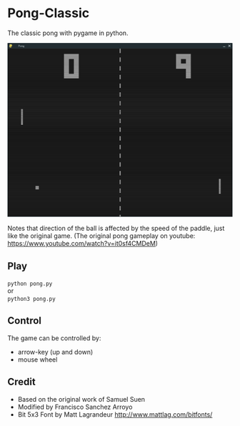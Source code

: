 # Pong-Classic
The classic pong with pygame in python.

![](screenshot.png)

Notes that direction of the ball is affected by the speed of the paddle, just like the original game.
(The original pong gameplay on youtube: <https://www.youtube.com/watch?v=it0sf4CMDeM>)

## Play
`python pong.py`  
or  
`python3 pong.py`

## Control
The game can be controlled by:
  - arrow-key (up and down)
  - mouse wheel

## Credit
- Based on the original work of Samuel Suen
- Modified by Francisco Sanchez Arroyo
- Bit 5x3 Font by Matt Lagrandeur <http://www.mattlag.com/bitfonts/>
